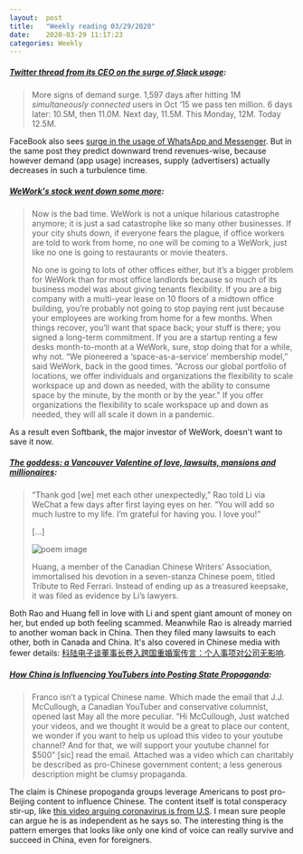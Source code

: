 ```yaml
---
layout:  post
title:   "Weekly reading 03/29/2020"
date:    2020-03-29 11:17:23
categories: Weekly
---
```


##### __[Twitter thread from its CEO on the surge of Slack usage](https://twitter.com/stewart/status/1243000487365861376)__:

> More signs of demand surge. 1,597 days after hitting 1M *simultaneously connected* users in Oct ‘15 we pass ten million. 6 days later: 10.5M, then 11.0M. Next day, 11.5M. This Monday, 12M. Today 12.5M.

FaceBook also sees [surge in the usage of WhatsApp and Messenger](https://about.fb.com/news/2020/03/keeping-our-apps-stable-during-covid-19/). But in the same post they predict downward trend revenues-wise, because however demand (app usage) increases, supply (advertisers) actually decreases in such a turbulence time.

##### [WeWork's stock went down some more](https://www.bloomberg.com/opinion/articles/2020-03-18/wework-s-stock-went-down-some-more):

> Now is the bad time. WeWork is not a unique hilarious catastrophe anymore; it is just a sad catastrophe like so many other businesses. If your city shuts down, if everyone fears the plague, if office workers are told to work from home, no one will be coming to a WeWork, just like no one is going to restaurants or movie theaters.
>
> No one is going to lots of other offices either, but it’s a bigger problem for WeWork than for most office landlords because so much of its business model was about giving tenants flexibility. If you are a big company with a multi-year lease on 10 floors of a midtown office building, you’re probably not going to stop paying rent just because your employees are working from home for a few months. When things recover, you’ll want that space back; your stuff is there; you signed a long-term commitment. If you are a startup renting a few desks month-to-month at a WeWork, sure, stop doing that for a while, why not. “We pioneered a ‘space-as-a-service’ membership model,” said WeWork, back in the good times. “Across our global portfolio of locations, we offer individuals and organizations the flexibility to scale workspace up and down as needed, with the ability to consume space by the minute, by the month or by the year.” If you offer organizations the flexibility to scale workspace up and down as needed, they will all scale it down in a pandemic.

As a result even Softbank, the major investor of WeWork, doesn't want to save it now.

##### [The goddess: a Vancouver Valentine of love, lawsuits, mansions and millionaires](https://www.scmp.com/news/china/society/article/3050342/goddess-vancouver-valentine-love-lawsuits-mansions-and):

> “Thank god [we] met each other unexpectedly,” Rao told Li via WeChat a few days after first laying eyes on her. “You will add so much lustre to my life. I’m grateful for having you. I love you!”
>
> [...]
>
> <img src="https://cdn.i-scmp.com/sites/default/files/d8/images/methode/2020/02/14/8a8cca1a-4dbb-11ea-9b4e-9c10402c07b7_1320x770_071217.jpg" class="img-fluid" alt="poem image">
>
> Huang, a member of the Canadian Chinese Writers’ Association, immortalised his devotion in a seven-stanza Chinese poem, titled Tribute to Red Ferrari. Instead of ending up as a treasured keepsake, it was filed as evidence by Li’s lawyers.

Both Rao and Huang fell in love with Li and spent giant amount of money on her, but ended up both feeling scammed. Meanwhile Rao is already married to another woman back in China. Then they filed many lawsuits to each other, both in Canada and China. It's also covered in Chinese media with fewer details: [科陆电子谈董事长卷入跨国重婚案传言：个人事项对公司无影响](https://www.thepaper.cn/newsDetail_forward_3725846).

##### [How China is Influencing YouTubers into Posting State Propaganda](https://medium.com/swlh/how-china-is-influencing-youtubers-into-posting-state-propaganda-db72acf18dfa):

> Franco isn’t a typical Chinese name. Which made the email that J.J. McCullough, a Canadian YouTuber and conservative columnist, opened last May all the more peculiar. “Hi McCullough, Just watched your videos, and we thought it would be a great to place our content, we wonder if you want to help us upload this video to your youtube channel? And for that, we will support your youtube channel for $500” [sic] read the email. Attached was a video which can charitably be described as pro-Chinese government content; a less generous description might be clumsy propaganda.

The claim is Chinese propoganda groups leverage Americans to post pro-Beijing content to influence Chinese. The content itself is total consperacy stir-up, like [this video arguing coronavirus is from U.S](https://www.weibo.com/6062446059/Iz9ZD1avQ?type=comment). I mean sure people can argue he is as independent as he says so. The interesting thing is the pattern emerges that looks like only one kind of voice can really survive and succeed in China, even for foreigners.




